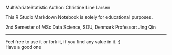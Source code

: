 MultiVariateStatistic
Author: Christine Line Larsen

This R Studio Markdown Notebook is solely for educational purposes. 

2nd Semester of MSc Data Science, SDU, Denmark
Professor: Jing Qin


---- 

Feel free to use it or fork it, if you find any value in it. :)  
Have a good one
